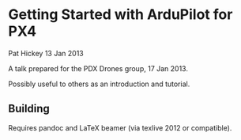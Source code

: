 
# Getting Started with ArduPilot for PX4

Pat Hickey
13 Jan 2013

A talk prepared for the PDX Drones group, 17 Jan 2013.

Possibly useful to others as an introduction and tutorial.

## Building

Requires pandoc and LaTeX beamer (via texlive 2012 or compatible).

